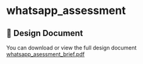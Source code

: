 # whatsapp_assessment
## 📄 Design Document

You can download or view the full design document
[whatsapp_asessment_brief.pdf](https://github.com/user-attachments/files/21920491/whatsapp_asessment_brief.pdf)
